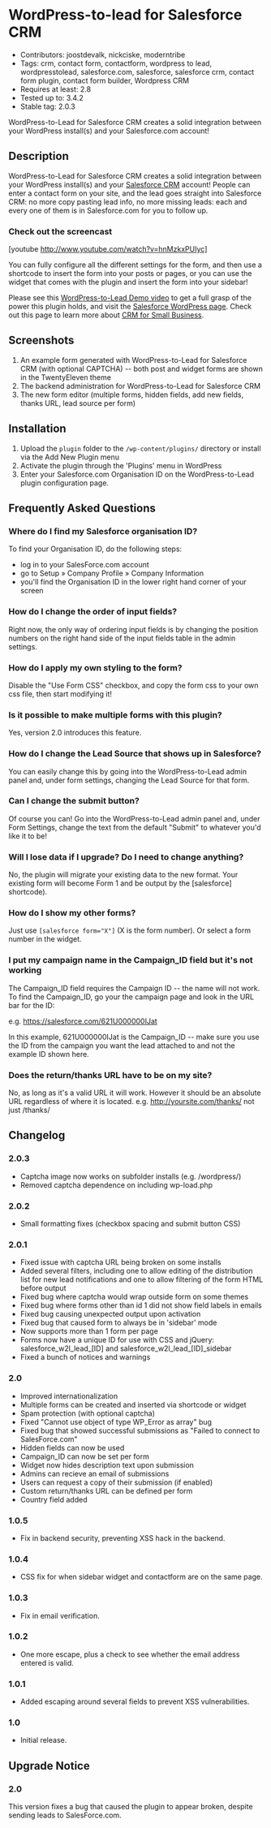 # WordPress-to-lead for Salesforce CRM

* Contributors: joostdevalk, nickciske, moderntribe
* Tags: crm, contact form, contactform, wordpress to lead, wordpresstolead, salesforce.com, salesforce, salesforce crm, contact form plugin, contact form builder, Wordpress CRM
* Requires at least: 2.8
* Tested up to: 3.4.2
* Stable tag: 2.0.3

WordPress-to-Lead for Salesforce CRM creates a solid integration between your WordPress install(s) and your Salesforce.com account!

## Description

WordPress-to-Lead for Salesforce CRM creates a solid integration between your WordPress install(s) and your [Salesforce CRM](http://www.salesforce.com) account! People can enter a contact form on your site, and the lead goes straight into Salesforce CRM: no more copy pasting lead info, no more missing leads: each and every one of them is in Salesforce.com for you to follow up.

### Check out the screencast
[youtube http://www.youtube.com/watch?v=hnMzkxPUIyc]

You can fully configure all the different settings for the form, and then use a shortcode to insert the form into your posts or pages, or you can use the widget that comes with the plugin and insert the form into your sidebar!

Please see this [WordPress-to-Lead Demo video](http://www.youtube.com/watch?v=hnMzkxPUIyc) to get a full grasp of the power this plugin holds, and visit the [Salesforce WordPress page]( http://www.salesforce.com/form/signup/wordpress-to-lead.jsp?d=70130000000F4Mw). Check out this page to learn more about [CRM for Small Business](http://www.salesforce.com/smallbusinesscenter/).

## Screenshots

1. An example form generated with WordPress-to-Lead for Salesforce CRM (with optional CAPTCHA) -- both post and widget forms are shown in the TwentyEleven theme
2. The backend administration for WordPress-to-Lead for Salesforce CRM
3. The new form editor (multiple forms, hidden fields, add new fields, thanks URL, lead source per form)

## Installation

1. Upload the `plugin` folder to the `/wp-content/plugins/` directory or install via the Add New Plugin menu
1. Activate the plugin through the 'Plugins' menu in WordPress
1. Enter your Salesforce.com Organisation ID on the WordPress-to-Lead plugin configuration page.

## Frequently Asked Questions

### Where do I find my Salesforce organisation ID?
To find your Organisation ID, do the following steps:
* log in to your SalesForce.com account
* go to Setup &raquo; Company Profile &raquo; Company Information
* you'll find the Organisation ID in the lower right hand corner of your screen

### How do I change the order of input fields?
Right now, the only way of ordering input fields is by changing the position numbers on the right hand side of the input fields table in the admin settings.

### How do I apply my own styling to the form?
Disable the "Use Form CSS" checkbox, and copy the form css to your own css file, then start modifying it!

### Is it possible to make multiple forms with this plugin?
Yes, version 2.0 introduces this feature.

### How do I change the Lead Source that shows up in Salesforce?
You can easily change this by going into the WordPress-to-Lead admin panel and, under form settings, changing the Lead Source for that form.

### Can I change the submit button?
Of course you can! Go into the WordPress-to-Lead admin panel and, under Form Settings, change the text from the default "Submit" to whatever you'd like it to be!

### Will I lose data if I upgrade? Do I need to change anything?
No, the plugin will migrate your existing data to the new format. Your existing form will become Form 1 and be output by the [salesforce] shortcode).

### How do I show my other forms?
Just use `[salesforce form="X"]` (X is the form number).
Or select a form number in the widget.

### I put my campaign name in the Campaign_ID field but it's not working
The Campaign_ID field requires the Campaign ID -- the name will not work. To find the Campaign_ID, go your the campaign page and look in the URL bar for the ID:

e.g. https://salesforce.com/621U000000IJat

In this example, 621U000000IJat is the Campaign_ID -- make sure you use the ID from the campaign you want the lead attached to and not the example ID shown here.

### Does the return/thanks URL have to be on my site?
No, as long as it's a valid URL it will work. However it should be an absolute URL regardless of where it is located.
e.g. http://yoursite.com/thanks/ not just /thanks/

## Changelog

### 2.0.3
* Captcha image now works on subfolder installs (e.g. /wordpress/)
* Removed captcha dependence on including wp-load.php

### 2.0.2
* Small formatting fixes (checkbox spacing and submit button CSS)

### 2.0.1
* Fixed issue with captcha URL being broken on some installs
* Added several filters, including one to allow editing of the distribution list for new lead notifications and one to allow filtering of the form HTML before output
* Fixed bug where captcha would wrap outside form on some themes
* Fixed bug where forms other than id 1 did not show field labels in emails
* Fixed bug causing unexpected output upon activation
* Fixed bug that caused form to always be in 'sidebar' mode
* Now supports more than 1 form per page
* Forms now have a unique ID for use with CSS and jQuery: salesforce_w2l_lead_[ID] and salesforce_w2l_lead_[ID]_sidebar
* Fixed a bunch of notices and warnings

### 2.0
* Improved internationalization
* Multiple forms can be created and inserted via shortcode or widget
* Spam protection (with optional captcha)
* Fixed "Cannot use object of type WP_Error as array" bug
* Fixed bug that showed successful submissions as "Failed to connect to SalesForce.com"
* Hidden fields can now be used
* Campaign_ID can now be set per form
* Widget now hides description text upon submission
* Admins can recieve an email of submissions
* Users can request a copy of their submission (if enabled)
* Custom return/thanks URL can be defined per form
* Country field added

### 1.0.5
* Fix in backend security, preventing XSS hack in the backend.

### 1.0.4
* CSS fix for when sidebar widget and contactform are on the same page.

### 1.0.3
* Fix in email verification.

### 1.0.2
* One more escape, plus a check to see whether the email address entered is valid.

### 1.0.1
* Added escaping around several fields to prevent XSS vulnerabilities.

### 1.0
* Initial release.

## Upgrade Notice

### 2.0
This version fixes a bug that caused the plugin to appear broken, despite sending leads to SalesForce.com.

